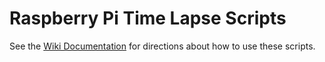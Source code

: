 # Raspberry Pi Time Lapse Scripts

See the [Wiki Documentation](https://github.com/AndrewBreyen/rPiTimeLapse/wiki "Wiki-page") for directions about how to use these scripts.
